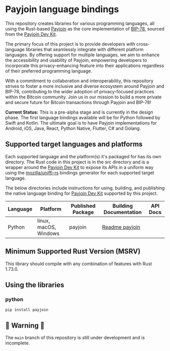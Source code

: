 # Payjoin language bindings

This repository creates libraries for various programming languages, all using the
Rust-based [Payjoin](https://github.com/payjoin/rust-payjoin) as the core implementation of [BIP-78](https://github.com/bitcoin/bips/blob/master/bip-0078.mediawiki), sourced from
the [Payjoin Dev Kit].

The primary focus of this project is to provide developers with cross-language libraries that seamlessly integrate with
different platform languages. By offering support for multiple languages, we aim to enhance the accessibility and
usability of Payjoin, empowering developers to incorporate this privacy-enhancing feature into their applications
regardless of their preferred programming language.

With a commitment to collaboration and interoperability, this repository strives to foster a more inclusive and diverse
ecosystem around Payjoin and BIP-78, contributing to the wider adoption of privacy-focused practices within the Bitcoin
community. Join us in our mission to build a more private and secure future for Bitcoin transactions through Payjoin and
BIP-78!

**Current Status:**
This is a pre-alpha stage and is currently in the design phase. The first language bindings available will be for Python
followed by Swift and Kotlin. The ultimate goal is to have Payjoin implementations for Android, iOS, Java, React, Python
Native, Flutter, C# and Golang.

## Supported target languages and platforms

Each supported language and the platform(s) it's packaged for has its own directory. The Rust code in this project is in
the src directory and is a wrapper around the [Payjoin Dev Kit] to expose its APIs in a uniform way using
the [mozilla/uniffi-rs] bindings generator for each supported target language.

The below directories include instructions for using, building, and
publishing the native language binding for [Payjoin Dev Kit] supported by this project.

| Language | Platform              | Published Package | Building Documentation             | API Docs |
| -------- | --------------------- | ----------------- | ---------------------------------- | -------- |
| Python   | linux, macOS, Windows | payjoin           | [Readme payjoin](python/README.md) |          |

## Minimum Supported Rust Version (MSRV)

This library should compile with any combination of features with Rust 1.73.0.

## Using the libraries

### python

```shell
pip install payjoin
```

## 🚨 Warning 🚨

The `main` branch of this repository is still under development and is incomplete.

[Payjoin Dev Kit]: https://payjoindevkit.org/

[mozilla/uniffi-rs]: https://github.com/mozilla/uniffi-rs

